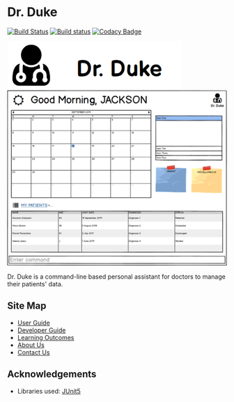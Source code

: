 # Dr. Duke

[![Build Status](https://travis-ci.org/AY1920S1-CS2113-T14-1/main.svg?branch=master)](https://travis-ci.org/AY1920S1-CS2113-T14-1/main)
[![Build status](https://ci.appveyor.com/api/projects/status/p77vjrh7tnnenpcg?svg=true)](https://ci.appveyor.com/project/gowgos5/main)
[![Codacy Badge](https://api.codacy.com/project/badge/Grade/5b8e345cbbcf4fd682c71bca9677f1be)](https://www.codacy.com/manual/gowgos5/main?utm_source=github.com&amp;utm_medium=referral&amp;utm_content=AY1920S1-CS2113-T14-1/main&amp;utm_campaign=Badge_Grade)

<img src="docs/images/Logo.png" width=400>
<img src="docs/images/Ui.png" width=600>

Dr. Duke is a command-line based personal assistant for doctors to manage their patients' data.

## Site Map
  * [User Guide](docs/UserGuide.adoc)
  * [Developer Guide](docs/DeveloperGuide.adoc)
  * [Learning Outcomes](docs/LearningOutcomes.adoc)
  * [About Us](docs/AboutUs.adoc)
  * [Contact Us](docs/ContactUs.adoc)

## Acknowledgements
* Libraries used: [JUnit5](https://github.com/junit-team/junit5)
